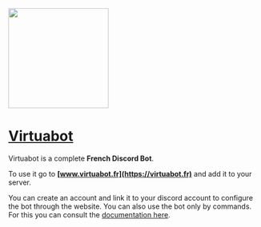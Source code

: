 <img src="https://www.virtuabot.fr/public/assets/VirtuaBot.png" width="200" height="200" />

# [Virtuabot](https://virtuabot.fr)

Virtuabot is a complete **French Discord Bot**.

To use it go to **[www.virtuabot.fr](https://virtuabot.fr)** and add it to your server.

You can create an account and link it to your discord account to configure the bot through the website.
You can also use the bot only by commands. For this you can consult the [documentation here](https://www.virtuabot.fr/commandes).
